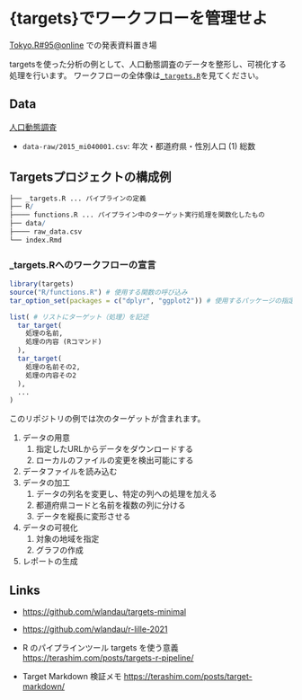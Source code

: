 # {targets}でワークフローを管理せよ

[Tokyo.R#95\@online](https://tokyor.connpass.com/event/225967/) での発表資料置き場

targetsを使った分析の例として、人口動態調査のデータを整形し、可視化する処理を行います。
ワークフローの全体像は[`_targets.R`](https://github.com/uribo/talk_211030_tokyor95/blob/master/_targets.R)を見てください。

## Data

[人口動態調査](https://www.e-stat.go.jp/statistics/00450011)

- `data-raw/2015_mi040001.csv`: 年次・都道府県・性別人口 (1) 総数

## Targetsプロジェクトの構成例

``` r
├── _targets.R ... パイプラインの定義
├── R/
├──── functions.R ... パイプライン中のターゲット実行処理を関数化したもの
├── data/
├──── raw_data.csv
└── index.Rmd
```

### _targets.Rへのワークフローの宣言

``` r
library(targets)
source("R/functions.R") # 使用する関数の呼び込み
tar_option_set(packages = c("dplyr", "ggplot2")) # 使用するパッケージの指定

list( # リストにターゲット（処理）を記述
  tar_target(
    処理の名前,
    処理の内容 (Rコマンド)
  ),
  tar_target(
    処理の名前その2,
    処理の内容その2
  ),
  ...
)
```

このリポジトリの例では次のターゲットが含まれます。

1. データの用意
    1. 指定したURLからデータをダウンロードする
    2. ローカルのファイルの変更を検出可能にする
2. データファイルを読み込む
3. データの加工
    1. データの列名を変更し、特定の列への処理を加える
    2. 都道府県コードと名前を複数の列に分ける
    3. データを縦長に変形させる
4. データの可視化
    1. 対象の地域を指定
    2. グラフの作成
5. レポートの生成

## Links

-   <https://github.com/wlandau/targets-minimal>

-   <https://github.com/wlandau/r-lille-2021>

- R のパイプラインツール targets を使う意義 <https://terashim.com/posts/targets-r-pipeline/>

- Target Markdown 検証メモ <https://terashim.com/posts/target-markdown/>
